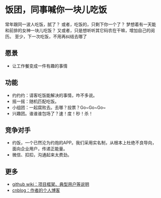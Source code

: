 # 饭团，同事喊你一块儿吃饭
常年跟同一波人吃饭，腻了？
或者，吃饭的，只剩下你一个了？
梦想着有一天能和前排的女神一块儿吃饭？
又或者，只是想听听其它码农在干嘛，增加自己的阅历。
至少，下一次吃饭，不用再纠结去哪了

## 愿景
* 让工作餐变成一件有趣的事情

## 功能
* 约约约：请客吃饭能解决的事情，咋不多说。
* 摇一摇：随机匹配吃饭。
* 小组团：一起腐败去。去哪？投票？Go~Go~Go~
* 兴趣团。谁谁谁包场了？速！度！秒！杀！

## 竞争对手
* 约饭，一个已然沦为约炮的APP。我们采用实名制，从根本上杜绝不良导向，面向企业用户，传递正能量。
* 微信、扣扣，沟通起来太费劲。

## 更多
* [github wiki：项目框架、典型用户等说明](https://github.com/huizhong/fantuan/wiki)
* [cnblog：作者的个人博客](http://www.cnblogs.com/MicroTeam/)
